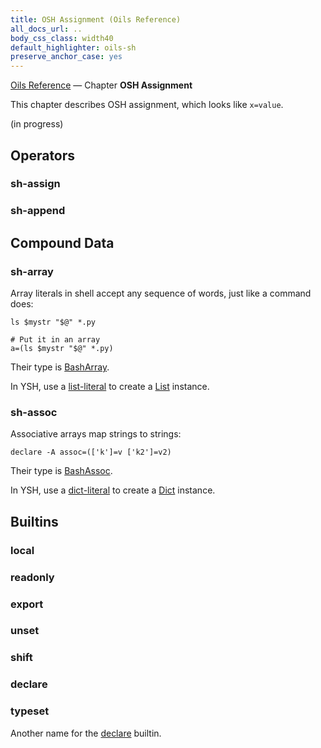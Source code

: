 ```yaml
---
title: OSH Assignment (Oils Reference)
all_docs_url: ..
body_css_class: width40
default_highlighter: oils-sh
preserve_anchor_case: yes
---
```


<div class="doc-ref-header">

[Oils Reference](index.html) &mdash;
Chapter **OSH Assignment**

</div>

This chapter describes OSH assignment, which looks like `x=value`.

<span class="in-progress">(in progress)</span>

<div id="toc">
</div>

## Operators

### sh-assign

### sh-append

## Compound Data

### sh-array

Array literals in shell accept any sequence of words, just like a command does:

    ls $mystr "$@" *.py

    # Put it in an array
    a=(ls $mystr "$@" *.py)

Their type is [BashArray][].

In YSH, use a [list-literal][] to create a [List][] instance.

[BashArray]: chap-type-method.html#BashArray

[List]: chap-type-method.html#List
[list-literal]: chap-expr-lang.html#list-literal


### sh-assoc

Associative arrays map strings to strings:

    declare -A assoc=(['k']=v ['k2']=v2)

Their type is [BashAssoc][].

In YSH, use a [dict-literal][] to create a [Dict][] instance.

[BashAssoc]: chap-type-method.html#BashAssoc

[Dict]: chap-type-method.html#Dict
[dict-literal]: chap-expr-lang.html#dict-literal

## Builtins

### local

### readonly

### export

### unset

### shift

### declare

### typeset

Another name for the [declare](#declare) builtin.
